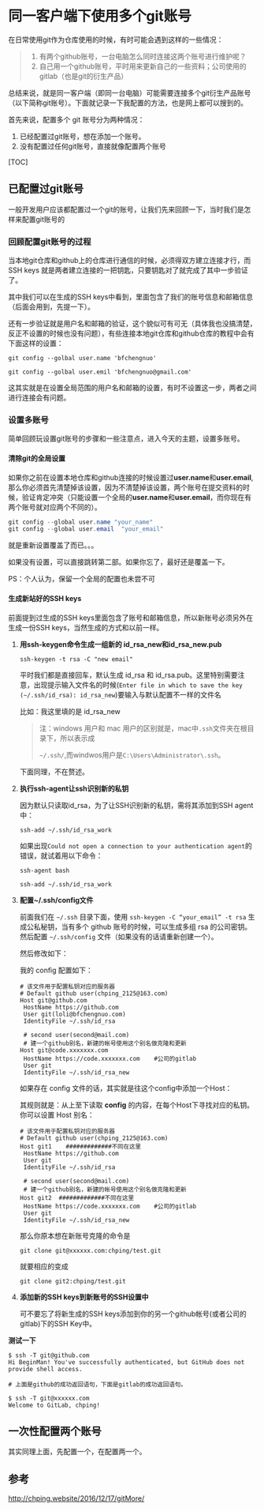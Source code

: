 # 同一客户端下使用多个git账号

在日常使用git作为仓库使用的时候，有时可能会遇到这样的一些情况：

> 1. 有两个github账号，一台电脑怎么同时连接这两个账号进行维护呢？
> 2. 自己用一个github账号，平时用来更新自己的一些资料；公司使用的gitlab（也是git的衍生产品）

总结来说，就是同一客户端（即同一台电脑）可能需要连接多个git衍生产品账号（以下简称git账号）。下面就记录一下我配置的方法，也是网上都可以搜到的。

首先来说，配置多个 git 账号分为两种情况：

1. 已经配置过git账号，想在添加一个账号。
2. 没有配置过任何git账号，直接就像配置两个账号


[TOC]

## 已配置过git账号

 一般开发用户应该都配置过一个git的账号，让我们先来回顾一下，当时我们是怎样来配置git账号的

### 回顾配置git账号的过程

当本地git仓库和github上的仓库进行通信的时候，必须得双方建立连接才行，而SSH keys 就是两者建立连接的一把钥匙，只要钥匙对了就完成了其中一步验证了。

其中我们可以在生成的SSH keys中看到，里面包含了我们的账号信息和邮箱信息（后面会用到，先提一下）。

还有一步验证就是用户名和邮箱的验证，这个貌似可有可无（具体我也没搞清楚，反正不设置的时候也没有问题），有些连接本地git仓库和github仓库的教程中会有下面这样的设置：

```shell
git config --golbal user.name 'bfchengnuo'

git config --golbal user.emil 'bfchengnuo@gmail.com'
```

这其实就是在设置全局范围的用户名和邮箱的设置，有时不设置这一步，两者之间进行连接会有问题。

### 设置多账号

简单回顾玩设置git账号的步骤和一些注意点，进入今天的主题，设置多账号。

#### 清除git的全局设置

如果你之前在设置本地仓库和github连接的时候设置过**user.name**和**user.email**,那么你必须首先清楚掉该设置，因为不清楚掉该设置，两个账号在提交资料的时候，验证肯定冲突（只能设置一个全局的**user.name**和**user.email**，而你现在有两个账号就对应两个不同的）。

```powershell
git config --global user.name "your_name"
git config --global user.email  "your_email"
```

就是重新设置覆盖了而已。。。

如果没有设置，可以直接跳转第二部。如果你忘了，最好还是覆盖一下。

PS：个人认为，保留一个全局的配置也未尝不可

#### 生成新站好的SSH keys

前面提到过生成的SSH keys里面包含了账号和邮箱信息，所以新账号必须另外在生成一份SSH keys，当然生成的方式和以前一样。

1. **用ssh-keygen命令生成一组新的 id_rsa_new和id_rsa_new.pub**

   `ssh-keygen -t rsa -C "new email"`

   平时我们都是直接回车，默认生成 id_rsa 和 id_rsa.pub。这里特别需要注意，出现提示输入文件名的时候(`Enter file in which to save the key (~/.ssh/id_rsa): id_rsa_new`)要输入与默认配置不一样的文件名

   比如：我这里填的是 id_rsa_new

   > 注：windows 用户和 mac 用户的区别就是，mac中`.ssh`文件夹在根目录下，所以表示成 
   >
   > `~/.ssh/`,而windwos用户是`C:\Users\Administrator\.ssh`。
   >

   下面同理，不在赘述。


2. **执行ssh-agent让ssh识别新的私钥**

   因为默认只读取id_rsa，为了让SSH识别新的私钥，需将其添加到SSH agent中：

   `ssh-add ~/.ssh/id_rsa_work`

   如果出现`Could not open a connection to your authentication agent`的错误，就试着用以下命令：

   `ssh-agent bash`

   `ssh-add ~/.ssh/id_rsa_work`

3. **配置~/.ssh/config文件**

   前面我们在 `~/.ssh` 目录下面，使用 `ssh-keygen -C “your_email” -t rsa` 生成公私秘钥，当有多个 github 账号的时候，可以生成多组 rsa 的公司密钥。然后配置 `~/.ssh/config` 文件（如果没有的话请重新创建一个）。

   然后修改如下：

   我的 config 配置如下：

   ``` shell
   # 该文件用于配置私钥对应的服务器
   # Default github user(chping_2125@163.com)
   Host git@github.com
    HostName https://github.com
    User git(loli@bfchengnuo.com)
    IdentityFile ~/.ssh/id_rsa

    # second user(second@mail.com)
    # 建一个github别名，新建的帐号使用这个别名做克隆和更新
   Host git@code.xxxxxxx.com
    HostName https://code.xxxxxxx.com    #公司的gitlab
    User git
    IdentityFile ~/.ssh/id_rsa_new
   ```

   如果存在 config 文件的话，其实就是往这个config中添加一个Host：

   其规则就是：从上至下读取 **config** 的内容，在每个Host下寻找对应的私钥。你可以设置 Host 别名：

   ``` shell
   # 该文件用于配置私钥对应的服务器
   # Default github user(chping_2125@163.com)
   Host git1    #############不同在这里
    HostName https://github.com
    User git
    IdentityFile ~/.ssh/id_rsa

    # second user(second@mail.com)
    # 建一个github别名，新建的帐号使用这个别名做克隆和更新
   Host git2  #############不同在这里
    HostName https://code.xxxxxxx.com    #公司的gitlab
    User git
    IdentityFile ~/.ssh/id_rsa_new
   ```

   那么你原本想在新账号克隆的命令是

   `git clone git@xxxxxx.com:chping/test.git`

   就要相应的变成

   `git clone git2:chping/test.git`

4. **添加新的SSH keys到新账号的SSH设置中**

   可不要忘了将新生成的SSH keys添加到你的另一个github帐号(或者公司的gitlab)下的SSH Key中。

**测试一下**

```shell
$ ssh -T git@github.com
Hi BeginMan! You've successfully authenticated, but GitHub does not provide shell access.

# 上面是github的成功返回语句，下面是gitlab的成功返回语句。

$ ssh -T git@xxxxxx.com
Welcome to GitLab, chping!
```

## 一次性配置两个账号

其实同理上面，先配置一个，在配置两一个。

## 参考

http://chping.website/2016/12/17/gitMore/